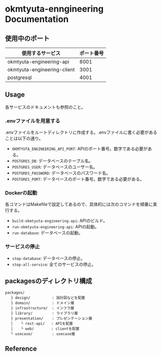 # okmtyuta-enngineering Documentation

## 使用中のポート
|  使用するサービス  |  ポート番号  |
| ---- | ---- |
|  okmtyuta-engineering-api  |  8001  |
|  okmtyuta-engineering-client  |  3001  |
|  postgresql  |  4001  |

## Usage
各サービスのドキュメントも参照のこと。

### .envファイルを用意する
.envファイルをルートディレクトリに作成する。.envファイルに書く必要があることは以下の通り。
  - `OKMTYUTA_ENGINEERING_API_PORT`: APIのポート番号。数字である必要がある。
  - `POSTGRES_DB`: データベースのテーブル名。
  - `POSTGRES_USER`: データベースのユーザー名。
  - `POSTGRES_PASSWORD`: データベースのパスワード名。
  - `POSTGRES_PORT`: データベースのポート番号。数字である必要がある。

### Dockerの起動
各コマンドはMakefileで設定してあるので、具体的には次のコマンドを順番に実行する。
  - `build-okmtyuta-engineering-api`: APIのビルド。
  - `run-okmtyuta-engineering-api`: APIの起動。
  - `run-database`: データベースの起動。

### サービスの停止
  - `stop-database`: データベースの停止。
  - `stop-all-service`: 全てのサービスの停止。

## packagesのディレクトリ構成
```
packages/
　 ├ design/          : 設計図などを配置
　 ├ domain/          : ドメイン層
　 ├ infrastructure/  : インフラ層
　 ├ library/         : ライブラリ層
　 ├ presentation/    : プレゼンテーション層
　 │ 　 └ rest-api/   : APIを配置
　 │ 　 └ web/        : clientを配置
　 └ usecase/         : usecase層
```

## Reference
